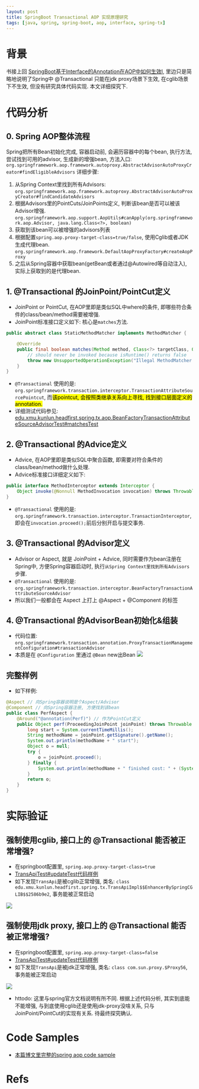 ```yaml
---
layout: post
title: SpringBoot Transactional AOP 实现原理研究 
tags: [java, spring, spring-boot, aop, interface, spring-tx]
---
```


# 背景
书接上回 [SpringBoot基于Interface的Annotation在AOP中如何生效I](https://davyjones2010.github.io/2022-06-03-spring-annotation-on-interface/),
里边只是简略地说明了Spring中 @Transactional 只能在jdk proxy场景下生效, 在cglib场景下不生效, 但没有研究具体代码实现.
本文详细探究下.

# 代码分析
## 0. Spring AOP整体流程
Spring把所有Bean初始化完成, 容器启动前, 会遍历容器中的每个bean, 执行方法, 尝试找到可用的advisor, 生成新的增强bean, 方法入口: `org.springframework.aop.framework.autoproxy.AbstractAdvisorAutoProxyCreator#findEligibleAdvisors`
详细步骤: 
1. 从Spring Context里找到所有Advisors: `org.springframework.aop.framework.autoproxy.AbstractAdvisorAutoProxyCreator#findCandidateAdvisors`
2. 根据Advisors里的PointCuts/JoinPoints定义, 判断该bean是否可以被该Advisor增强. `org.springframework.aop.support.AopUtils#canApply(org.springframework.aop.Advisor, java.lang.Class<?>, boolean)`
3. 获取到该bean可以被增强的advisors列表
4. 根据配置`spring.aop.proxy-target-class=true/false`, 使用Cglib或者JDK生成代理bean. `org.springframework.aop.framework.DefaultAopProxyFactory#createAopProxy`
5. 之后从Spring容器中获取bean(getBean或者通过@Autowired等自动注入), 实际上获取到的是代理bean.


## 1. @Transactional 的JoinPoint/PointCut定义

- JoinPoint or PointCut, 在AOP里即是类似SQL中where的条件, 即哪些符合条件的class/bean/method需要被增强.
- JoinPoint标准接口定义如下: 核心是`matches`方法.

```java
public abstract class StaticMethodMatcher implements MethodMatcher {

	@Override
	public final boolean matches(Method method, Class<?> targetClass, Object... args) {
		// should never be invoked because isRuntime() returns false
		throw new UnsupportedOperationException("Illegal MethodMatcher usage");
	}
}
```

- `@Transactional` 使用的是: `org.springframework.transaction.interceptor.TransactionAttributeSourcePointcut`, 而<mark>该pointcut, 会按照类继承关系向上寻找, 找到接口层面定义的annotation.</mark> 
- 详细测试代码参见: [edu.xmu.kunlun.headfirst.spring.tx.aop.BeanFactoryTransactionAttributeSourceAdvisorTest#matchesTest](https://github.com/DavyJones2010/head-first-spring/blob/feature/20220603_annotation_on_interface/src/test/java/edu/xmu/kunlun/headfirst/spring/tx/aop/BeanFactoryTransactionAttributeSourceAdvisorTest.java) 

## 2. @Transactional 的Advice定义

- Advice, 在AOP里即是类似SQL中聚合函数, 即需要对符合条件的class/bean/method做什么处理.
- Advice标准接口详细定义如下: 

```java
public interface MethodInterceptor extends Interceptor {
	Object invoke(@Nonnull MethodInvocation invocation) throws Throwable;
}
```

- `@Transactional` 使用的是: `org.springframework.transaction.interceptor.TransactionInterceptor`, 即会在`invocation.proceed();`前后分别开启与提交事务.

## 3. @Transactional 的Advisor定义

- Advisor or Aspect, 就是 JoinPoint + Advice, 同时需要作为bean注册在Spring中, 方便Spring容器启动时, 执行`从Spring Context里找到所有Advisors`步骤.
- `@Transactional` 使用的是: `org.springframework.transaction.interceptor.BeanFactoryTransactionAttributeSourceAdvisor`
- 所以我们一般都会在 Aspect 上打上 @Aspect + @Component 的标签

## 4. @Transactional 的AdvisorBean初始化&组装

- 代码位置: `org.springframework.transaction.annotation.ProxyTransactionManagementConfiguration#transactionAdvisor`
- 本质是在 `@Configuration` 里通过 `@Bean` new出Bean
![](https://davywalker-bucket.oss-cn-shanghai.aliyuncs.com/img/202206072232406.png)



## 完整样例

- 如下样例: 

```java
@Aspect // 向Spring容器说明是个Aspect/Advisor
@Component // 向Spring容器注册, 方便找到该bean
public class PerfAspect {
    @Around("@annotation(Perf)") // 作为PointCut定义
    public Object perf(ProceedingJoinPoint joinPoint) throws Throwable { //方法体作为Advice
        long start = System.currentTimeMillis();
        String methodName = joinPoint.getSignature().getName();
        System.out.println(methodName + " start");
        Object o = null;
        try {
            o = joinPoint.proceed();
        } finally {
            System.out.println(methodName + " finished cost: " + (System.currentTimeMillis() - start));
        }
        return o;
    }
}
```

# 实际验证

## 强制使用cglib, 接口上的 @Transactional 能否被正常增强?

- 在springboot配置里, `spring.aop.proxy-target-class=true`
- [TransApiTest#updateTest代码样例](https://github.com/DavyJones2010/head-first-spring/blob/feature/20220603_annotation_on_interface/src/test/java/edu/xmu/kunlun/headfirst/spring/tx/TransApiTest.java)
- 如下发现`TransApi`是被cglib正常增强, 类名: `class edu.xmu.kunlun.headfirst.spring.tx.TransApiImpl$$EnhancerBySpringCGLIB$$2586b9e2`, 事务能被正常启动

![](https://davywalker-bucket.oss-cn-shanghai.aliyuncs.com/img/202206062333446.png)



## 强制使用jdk proxy, 接口上的 @Transactional 能否被正常增强?

- 在springboot配置里, `spring.aop.proxy-target-class=false`
- [TransApiTest#updateTest代码样例](https://github.com/DavyJones2010/head-first-spring/blob/feature/20220603_annotation_on_interface/src/test/java/edu/xmu/kunlun/headfirst/spring/tx/TransApiTest.java)
- 如下发现`TransApi`是被jdk正常增强, 类名: `class com.sun.proxy.$Proxy56`, 事务能被正常启动

![](https://davywalker-bucket.oss-cn-shanghai.aliyuncs.com/img/202206062335278.png)

- httodo: 这里与spring官方文档说明有所不同. 根据上述代码分析, 其实到底能不能增强, 与到底使用cglib还是使用jdk-proxy没啥关系, 只与JoinPoint/PointCut的实现有关系. 待最终探究确认.

# Code Samples
- [本篇博文里完整的spring aop code sample](https://github.com/DavyJones2010/head-first-spring/tree/feature/20220603_annotation_on_interface)

# Refs
